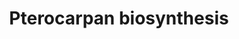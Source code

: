 ---
annotations:
- type: Pathway Ontology
  value: flavonoid biosynthetic pathway
authors:
- Anwesha
- Lindarieswijk
- Eweitz
description: Developed by Gramene.org  Source:[http://plantreactome.gramene.org/ Plant
  Reactome].
last-edited: 2021-05-25
organisms:
- Oryza sativa
redirect_from:
- /index.php/Pathway:WP2966
- /instance/WP2966
schema-jsonld:
- '@context': https://schema.org/
  '@id': https://wikipathways.github.io/pathways/WP2966.html
  '@type': Dataset
  creator:
    '@type': Organization
    name: WikiPathways
  description: Developed by Gramene.org  Source:[http://plantreactome.gramene.org/
    Plant Reactome].
  keywords:
  - formononetin
  - (LOC_OS07G34170.1)
  - AdoHcy
  - daidzein
  - alpha/beta hydrolase
  - AdoMet
  - 2,7-dihydroxy-4'-methoxyisoflavanone
  - H2O
  - 2-hydroxyisoflavanone
  - fold
  license: CC0
  name: Pterocarpan biosynthesis
seo: CreativeWork
title: Pterocarpan biosynthesis
wpid: WP2966
---